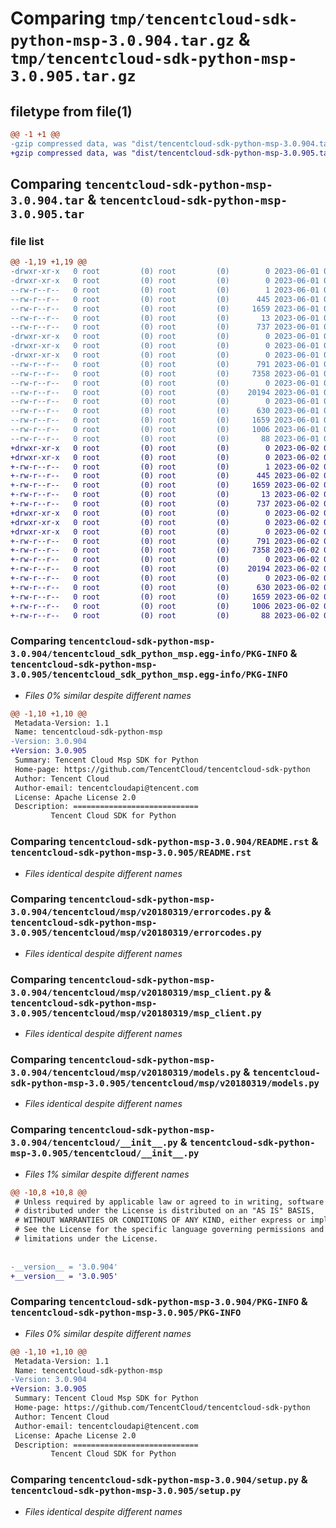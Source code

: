 # Comparing `tmp/tencentcloud-sdk-python-msp-3.0.904.tar.gz` & `tmp/tencentcloud-sdk-python-msp-3.0.905.tar.gz`

## filetype from file(1)

```diff
@@ -1 +1 @@
-gzip compressed data, was "dist/tencentcloud-sdk-python-msp-3.0.904.tar", last modified: Thu Jun  1 02:42:12 2023, max compression
+gzip compressed data, was "dist/tencentcloud-sdk-python-msp-3.0.905.tar", last modified: Fri Jun  2 00:35:04 2023, max compression
```

## Comparing `tencentcloud-sdk-python-msp-3.0.904.tar` & `tencentcloud-sdk-python-msp-3.0.905.tar`

### file list

```diff
@@ -1,19 +1,19 @@
-drwxr-xr-x   0 root         (0) root         (0)        0 2023-06-01 02:42:12.000000 tencentcloud-sdk-python-msp-3.0.904/
-drwxr-xr-x   0 root         (0) root         (0)        0 2023-06-01 02:42:12.000000 tencentcloud-sdk-python-msp-3.0.904/tencentcloud_sdk_python_msp.egg-info/
--rw-r--r--   0 root         (0) root         (0)        1 2023-06-01 02:42:12.000000 tencentcloud-sdk-python-msp-3.0.904/tencentcloud_sdk_python_msp.egg-info/dependency_links.txt
--rw-r--r--   0 root         (0) root         (0)      445 2023-06-01 02:42:12.000000 tencentcloud-sdk-python-msp-3.0.904/tencentcloud_sdk_python_msp.egg-info/SOURCES.txt
--rw-r--r--   0 root         (0) root         (0)     1659 2023-06-01 02:42:12.000000 tencentcloud-sdk-python-msp-3.0.904/tencentcloud_sdk_python_msp.egg-info/PKG-INFO
--rw-r--r--   0 root         (0) root         (0)       13 2023-06-01 02:42:12.000000 tencentcloud-sdk-python-msp-3.0.904/tencentcloud_sdk_python_msp.egg-info/top_level.txt
--rw-r--r--   0 root         (0) root         (0)      737 2023-06-01 02:42:12.000000 tencentcloud-sdk-python-msp-3.0.904/README.rst
-drwxr-xr-x   0 root         (0) root         (0)        0 2023-06-01 02:42:12.000000 tencentcloud-sdk-python-msp-3.0.904/tencentcloud/
-drwxr-xr-x   0 root         (0) root         (0)        0 2023-06-01 02:42:12.000000 tencentcloud-sdk-python-msp-3.0.904/tencentcloud/msp/
-drwxr-xr-x   0 root         (0) root         (0)        0 2023-06-01 02:42:12.000000 tencentcloud-sdk-python-msp-3.0.904/tencentcloud/msp/v20180319/
--rw-r--r--   0 root         (0) root         (0)      791 2023-06-01 02:42:12.000000 tencentcloud-sdk-python-msp-3.0.904/tencentcloud/msp/v20180319/errorcodes.py
--rw-r--r--   0 root         (0) root         (0)     7358 2023-06-01 02:42:12.000000 tencentcloud-sdk-python-msp-3.0.904/tencentcloud/msp/v20180319/msp_client.py
--rw-r--r--   0 root         (0) root         (0)        0 2023-06-01 02:42:12.000000 tencentcloud-sdk-python-msp-3.0.904/tencentcloud/msp/v20180319/__init__.py
--rw-r--r--   0 root         (0) root         (0)    20194 2023-06-01 02:42:12.000000 tencentcloud-sdk-python-msp-3.0.904/tencentcloud/msp/v20180319/models.py
--rw-r--r--   0 root         (0) root         (0)        0 2023-06-01 02:42:12.000000 tencentcloud-sdk-python-msp-3.0.904/tencentcloud/msp/__init__.py
--rw-r--r--   0 root         (0) root         (0)      630 2023-06-01 02:42:12.000000 tencentcloud-sdk-python-msp-3.0.904/tencentcloud/__init__.py
--rw-r--r--   0 root         (0) root         (0)     1659 2023-06-01 02:42:12.000000 tencentcloud-sdk-python-msp-3.0.904/PKG-INFO
--rw-r--r--   0 root         (0) root         (0)     1006 2023-06-01 02:42:12.000000 tencentcloud-sdk-python-msp-3.0.904/setup.py
--rw-r--r--   0 root         (0) root         (0)       88 2023-06-01 02:42:12.000000 tencentcloud-sdk-python-msp-3.0.904/setup.cfg
+drwxr-xr-x   0 root         (0) root         (0)        0 2023-06-02 00:35:04.000000 tencentcloud-sdk-python-msp-3.0.905/
+drwxr-xr-x   0 root         (0) root         (0)        0 2023-06-02 00:35:04.000000 tencentcloud-sdk-python-msp-3.0.905/tencentcloud_sdk_python_msp.egg-info/
+-rw-r--r--   0 root         (0) root         (0)        1 2023-06-02 00:35:04.000000 tencentcloud-sdk-python-msp-3.0.905/tencentcloud_sdk_python_msp.egg-info/dependency_links.txt
+-rw-r--r--   0 root         (0) root         (0)      445 2023-06-02 00:35:04.000000 tencentcloud-sdk-python-msp-3.0.905/tencentcloud_sdk_python_msp.egg-info/SOURCES.txt
+-rw-r--r--   0 root         (0) root         (0)     1659 2023-06-02 00:35:04.000000 tencentcloud-sdk-python-msp-3.0.905/tencentcloud_sdk_python_msp.egg-info/PKG-INFO
+-rw-r--r--   0 root         (0) root         (0)       13 2023-06-02 00:35:04.000000 tencentcloud-sdk-python-msp-3.0.905/tencentcloud_sdk_python_msp.egg-info/top_level.txt
+-rw-r--r--   0 root         (0) root         (0)      737 2023-06-02 00:35:04.000000 tencentcloud-sdk-python-msp-3.0.905/README.rst
+drwxr-xr-x   0 root         (0) root         (0)        0 2023-06-02 00:35:04.000000 tencentcloud-sdk-python-msp-3.0.905/tencentcloud/
+drwxr-xr-x   0 root         (0) root         (0)        0 2023-06-02 00:35:04.000000 tencentcloud-sdk-python-msp-3.0.905/tencentcloud/msp/
+drwxr-xr-x   0 root         (0) root         (0)        0 2023-06-02 00:35:04.000000 tencentcloud-sdk-python-msp-3.0.905/tencentcloud/msp/v20180319/
+-rw-r--r--   0 root         (0) root         (0)      791 2023-06-02 00:35:04.000000 tencentcloud-sdk-python-msp-3.0.905/tencentcloud/msp/v20180319/errorcodes.py
+-rw-r--r--   0 root         (0) root         (0)     7358 2023-06-02 00:35:04.000000 tencentcloud-sdk-python-msp-3.0.905/tencentcloud/msp/v20180319/msp_client.py
+-rw-r--r--   0 root         (0) root         (0)        0 2023-06-02 00:35:04.000000 tencentcloud-sdk-python-msp-3.0.905/tencentcloud/msp/v20180319/__init__.py
+-rw-r--r--   0 root         (0) root         (0)    20194 2023-06-02 00:35:04.000000 tencentcloud-sdk-python-msp-3.0.905/tencentcloud/msp/v20180319/models.py
+-rw-r--r--   0 root         (0) root         (0)        0 2023-06-02 00:35:04.000000 tencentcloud-sdk-python-msp-3.0.905/tencentcloud/msp/__init__.py
+-rw-r--r--   0 root         (0) root         (0)      630 2023-06-02 00:35:04.000000 tencentcloud-sdk-python-msp-3.0.905/tencentcloud/__init__.py
+-rw-r--r--   0 root         (0) root         (0)     1659 2023-06-02 00:35:04.000000 tencentcloud-sdk-python-msp-3.0.905/PKG-INFO
+-rw-r--r--   0 root         (0) root         (0)     1006 2023-06-02 00:35:04.000000 tencentcloud-sdk-python-msp-3.0.905/setup.py
+-rw-r--r--   0 root         (0) root         (0)       88 2023-06-02 00:35:04.000000 tencentcloud-sdk-python-msp-3.0.905/setup.cfg
```

### Comparing `tencentcloud-sdk-python-msp-3.0.904/tencentcloud_sdk_python_msp.egg-info/PKG-INFO` & `tencentcloud-sdk-python-msp-3.0.905/tencentcloud_sdk_python_msp.egg-info/PKG-INFO`

 * *Files 0% similar despite different names*

```diff
@@ -1,10 +1,10 @@
 Metadata-Version: 1.1
 Name: tencentcloud-sdk-python-msp
-Version: 3.0.904
+Version: 3.0.905
 Summary: Tencent Cloud Msp SDK for Python
 Home-page: https://github.com/TencentCloud/tencentcloud-sdk-python
 Author: Tencent Cloud
 Author-email: tencentcloudapi@tencent.com
 License: Apache License 2.0
 Description: ============================
         Tencent Cloud SDK for Python
```

### Comparing `tencentcloud-sdk-python-msp-3.0.904/README.rst` & `tencentcloud-sdk-python-msp-3.0.905/README.rst`

 * *Files identical despite different names*

### Comparing `tencentcloud-sdk-python-msp-3.0.904/tencentcloud/msp/v20180319/errorcodes.py` & `tencentcloud-sdk-python-msp-3.0.905/tencentcloud/msp/v20180319/errorcodes.py`

 * *Files identical despite different names*

### Comparing `tencentcloud-sdk-python-msp-3.0.904/tencentcloud/msp/v20180319/msp_client.py` & `tencentcloud-sdk-python-msp-3.0.905/tencentcloud/msp/v20180319/msp_client.py`

 * *Files identical despite different names*

### Comparing `tencentcloud-sdk-python-msp-3.0.904/tencentcloud/msp/v20180319/models.py` & `tencentcloud-sdk-python-msp-3.0.905/tencentcloud/msp/v20180319/models.py`

 * *Files identical despite different names*

### Comparing `tencentcloud-sdk-python-msp-3.0.904/tencentcloud/__init__.py` & `tencentcloud-sdk-python-msp-3.0.905/tencentcloud/__init__.py`

 * *Files 1% similar despite different names*

```diff
@@ -10,8 +10,8 @@
 # Unless required by applicable law or agreed to in writing, software
 # distributed under the License is distributed on an "AS IS" BASIS,
 # WITHOUT WARRANTIES OR CONDITIONS OF ANY KIND, either express or implied.
 # See the License for the specific language governing permissions and
 # limitations under the License.
 
 
-__version__ = '3.0.904'
+__version__ = '3.0.905'
```

### Comparing `tencentcloud-sdk-python-msp-3.0.904/PKG-INFO` & `tencentcloud-sdk-python-msp-3.0.905/PKG-INFO`

 * *Files 0% similar despite different names*

```diff
@@ -1,10 +1,10 @@
 Metadata-Version: 1.1
 Name: tencentcloud-sdk-python-msp
-Version: 3.0.904
+Version: 3.0.905
 Summary: Tencent Cloud Msp SDK for Python
 Home-page: https://github.com/TencentCloud/tencentcloud-sdk-python
 Author: Tencent Cloud
 Author-email: tencentcloudapi@tencent.com
 License: Apache License 2.0
 Description: ============================
         Tencent Cloud SDK for Python
```

### Comparing `tencentcloud-sdk-python-msp-3.0.904/setup.py` & `tencentcloud-sdk-python-msp-3.0.905/setup.py`

 * *Files identical despite different names*

